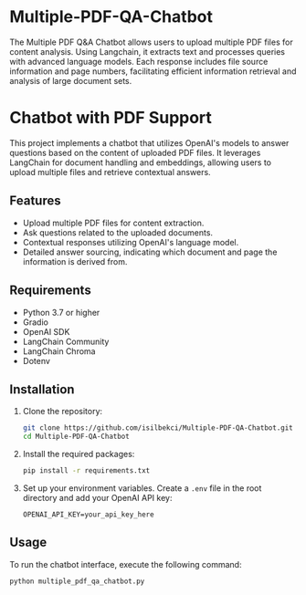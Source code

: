# Multiple-PDF-QA-Chatbot
The Multiple PDF Q&amp;A Chatbot allows users to upload multiple PDF files for content analysis. Using Langchain, it extracts text and processes queries with advanced language models. Each response includes file source information and page numbers, facilitating efficient information retrieval and analysis of large document sets.
# Chatbot with PDF Support

This project implements a chatbot that utilizes OpenAI's models to answer questions based on the content of uploaded PDF files. It leverages LangChain for document handling and embeddings, allowing users to upload multiple files and retrieve contextual answers.

## Features

- Upload multiple PDF files for content extraction.
- Ask questions related to the uploaded documents.
- Contextual responses utilizing OpenAI's language model.
- Detailed answer sourcing, indicating which document and page the information is derived from.

## Requirements

- Python 3.7 or higher
- Gradio
- OpenAI SDK
- LangChain Community
- LangChain Chroma
- Dotenv

## Installation

1. Clone the repository:

   ```bash
   git clone https://github.com/isilbekci/Multiple-PDF-QA-Chatbot.git
   cd Multiple-PDF-QA-Chatbot

2. Install the required packages:

   ```bash
   pip install -r requirements.txt

3. Set up your environment variables. Create a `.env` file in the root directory and add your OpenAI API key:

   ```plaintext
   OPENAI_API_KEY=your_api_key_here

## Usage

To run the chatbot interface, execute the following command:

```bash
python multiple_pdf_qa_chatbot.py
